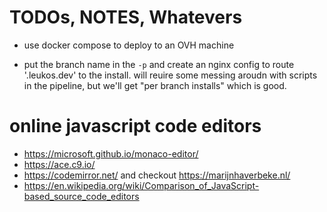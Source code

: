 # TODOs, NOTES, Whatevers

- use docker compose to deploy to an OVH machine

- put the branch name in the `-p` and create an nginx config to route
  '<branch-name-slug>.leukos.dev' to the install. will reuire some
  messing aroudn with scripts in the pipeline, but we'll get "per
  branch installs" which is good.

# online javascript code editors

- https://microsoft.github.io/monaco-editor/
- https://ace.c9.io/
- https://codemirror.net/ and checkout https://marijnhaverbeke.nl/
- https://en.wikipedia.org/wiki/Comparison_of_JavaScript-based_source_code_editors
